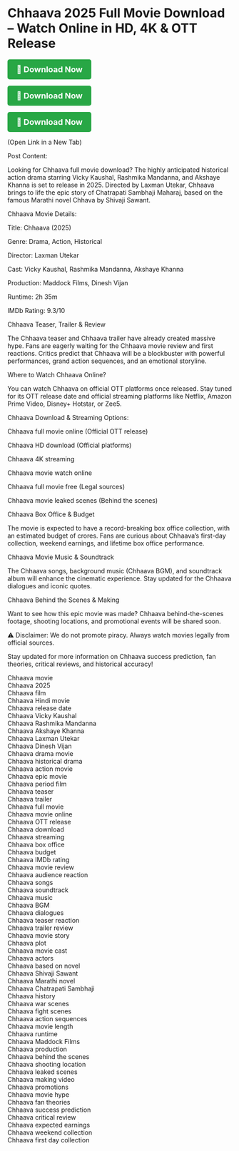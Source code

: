 <h1>Chhaava 2025 Full Movie Download – Watch Online in HD, 4K & OTT Release</h1>



<a href="https://sites.google.com/view/tacobell-egiftcard/home" target="_blank" 
   style="display: inline-block; padding: 12px 20px; font-size: 18px; font-weight: bold; 
          color: #fff; background-color: #28a745; text-decoration: none; border-radius: 5px; 
          text-align: center;">
    🔽 Download Now
</a>


<a href="https://sites.google.com/view/tacobell-egiftcard/home" target="_blank" 
   style="display: inline-block; padding: 12px 20px; font-size: 18px; font-weight: bold; 
          color: #fff; background-color: #28a745; text-decoration: none; border-radius: 5px; 
          text-align: center;">
    🔽 Download Now
</a>



<a href="https://sites.google.com/view/tacobell-egiftcard/home" target="_blank" 
   style="display: inline-block; padding: 12px 20px; font-size: 18px; font-weight: bold; 
          color: #fff; background-color: #28a745; text-decoration: none; border-radius: 5px; 
          text-align: center;">
    🔽 Download Now
</a>



(Open Link in a New Tab)

Post Content:

Looking for Chhaava full movie download? The highly anticipated historical action drama starring Vicky Kaushal, Rashmika Mandanna, and Akshaye Khanna is set to release in 2025. Directed by Laxman Utekar, Chhaava brings to life the epic story of Chatrapati Sambhaji Maharaj, based on the famous Marathi novel Chhava by Shivaji Sawant.

Chhaava Movie Details:

Title: Chhaava (2025)

Genre: Drama, Action, Historical

Director: Laxman Utekar

Cast: Vicky Kaushal, Rashmika Mandanna, Akshaye Khanna

Production: Maddock Films, Dinesh Vijan

Runtime: 2h 35m

IMDb Rating: 9.3/10


Chhaava Teaser, Trailer & Review

The Chhaava teaser and Chhaava trailer have already created massive hype. Fans are eagerly waiting for the Chhaava movie review and first reactions. Critics predict that Chhaava will be a blockbuster with powerful performances, grand action sequences, and an emotional storyline.

Where to Watch Chhaava Online?

You can watch Chhaava on official OTT platforms once released. Stay tuned for its OTT release date and official streaming platforms like Netflix, Amazon Prime Video, Disney+ Hotstar, or Zee5.

Chhaava Download & Streaming Options:

Chhaava full movie online (Official OTT release)

Chhaava HD download (Official platforms)

Chhaava 4K streaming

Chhaava movie watch online

Chhaava full movie free (Legal sources)

Chhaava movie leaked scenes (Behind the scenes)


Chhaava Box Office & Budget

The movie is expected to have a record-breaking box office collection, with an estimated budget of crores. Fans are curious about Chhaava’s first-day collection, weekend earnings, and lifetime box office performance.

Chhaava Movie Music & Soundtrack

The Chhaava songs, background music (Chhaava BGM), and soundtrack album will enhance the cinematic experience. Stay updated for the Chhaava dialogues and iconic quotes.

Chhaava Behind the Scenes & Making

Want to see how this epic movie was made? Chhaava behind-the-scenes footage, shooting locations, and promotional events will be shared soon.

⚠ Disclaimer: We do not promote piracy. Always watch movies legally from official sources.

Stay updated for more information on Chhaava success prediction, fan theories, critical reviews, and historical accuracy!

Chhaava movie  
Chhaava 2025  
Chhaava film  
Chhaava Hindi movie  
Chhaava release date  
Chhaava Vicky Kaushal  
Chhaava Rashmika Mandanna  
Chhaava Akshaye Khanna  
Chhaava Laxman Utekar  
Chhaava Dinesh Vijan  
Chhaava drama movie  
Chhaava historical drama  
Chhaava action movie  
Chhaava epic movie  
Chhaava period film  
Chhaava teaser  
Chhaava trailer  
Chhaava full movie  
Chhaava movie online  
Chhaava OTT release  
Chhaava download  
Chhaava streaming  
Chhaava box office  
Chhaava budget  
Chhaava IMDb rating  
Chhaava movie review  
Chhaava audience reaction  
Chhaava songs  
Chhaava soundtrack  
Chhaava music  
Chhaava BGM  
Chhaava dialogues  
Chhaava teaser reaction  
Chhaava trailer review  
Chhaava movie story  
Chhaava plot  
Chhaava movie cast  
Chhaava actors  
Chhaava based on novel  
Chhaava Shivaji Sawant  
Chhaava Marathi novel  
Chhaava Chatrapati Sambhaji  
Chhaava history  
Chhaava war scenes  
Chhaava fight scenes  
Chhaava action sequences  
Chhaava movie length  
Chhaava runtime  
Chhaava Maddock Films  
Chhaava production  
Chhaava behind the scenes  
Chhaava shooting location  
Chhaava leaked scenes  
Chhaava making video  
Chhaava promotions  
Chhaava movie hype  
Chhaava fan theories  
Chhaava success prediction  
Chhaava critical review  
Chhaava expected earnings  
Chhaava weekend collection  
Chhaava first day collection
